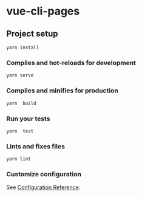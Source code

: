 # vue-cli-pages

## Project setup
```
yarn install
```

### Compiles and hot-reloads for development
```
yarn serve
```

### Compiles and minifies for production
```
yarn  build
```

### Run your tests
```
yarn  test
```

### Lints and fixes files
```
yarn lint
```

### Customize configuration
See [Configuration Reference](https://cli.vuejs.org/config/).
